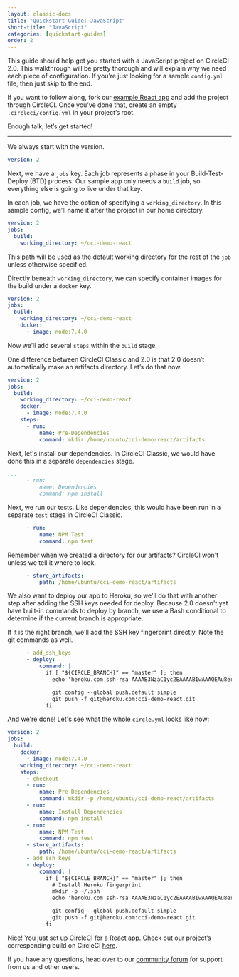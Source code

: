 ```yaml
---
layout: classic-docs
title: "Quickstart Guide: JavaScript"
short-title: "JavaScript"
categories: [quickstart-guides]
order: 2
---
```


This guide should help get you started with a JavaScript project on CircleCI 2.0. This walkthrough will be pretty thorough and will explain why we need each piece of configuration. If you’re just looking for a sample `config.yml` file, then just skip to the end.

If you want to follow along, fork our [example React app](https://github.com/circleci/cci-demo-react) and add the project through CircleCI. Once you’ve done that, create an empty `.circleci/config.yml` in your project’s root.

Enough talk, let’s get started!

---

We always start with the version.

```yaml
version: 2
```

Next, we have a `jobs` key. Each job represents a phase in your Build-Test-Deploy (BTD) process. Our sample app only needs a `build` job, so everything else is going to live under that key.

In each job, we have the option of specifying a `working_directory`. In this sample config, we’ll name it after the project in our home directory.

```yaml
version: 2
jobs:
  build:
    working_directory: ~/cci-demo-react
```

This path will be used as the default working directory for the rest of the `job` unless otherwise specified.

Directly beneath `working_directory`, we can specify container images for the build under a `docker` key.

```yaml
version: 2
jobs:
  build:
    working_directory: ~/cci-demo-react
    docker:
      - image: node:7.4.0
```

Now we’ll add several `steps` within the `build` stage.

One difference between CircleCI Classic and 2.0 is that 2.0 doesn’t automatically make an artifacts directory. Let’s do that now.

```yaml
version: 2
jobs:
  build:
    working_directory: ~/cci-demo-react
    docker:
      - image: node:7.4.0
    steps:
      - run:
          name: Pre-Dependencies
          command: mkdir /home/ubuntu/cci-demo-react/artifacts
```

Next, let's install our dependencies. In CircleCI Classic, we would have done this in a separate `dependencies` stage.

```yaml
...
      - run:
          name: Dependencies
          command: npm install
```

Next, we run our tests. Like dependencies, this would have been run in a separate `test` stage in CircleCI Classic.

```yaml
      - run:
          name: NPM Test
          command: npm test
```

Remember when we created a directory for our artifacts? CircleCI won't unless we tell it where to look.

```yaml
      - store_artifacts:
          path: /home/ubuntu/cci-demo-react/artifacts
```

We also want to deploy our app to Heroku, so we'll do that with another step after adding the SSH keys needed for deploy. Because 2.0 doesn't yet have built-in commands to deploy by branch, we use a Bash conditional to determine if the current branch is appropriate.

If it is the right branch, we'll add the SSH key fingerprint directly. Note the git commands as well.

```yaml
      - add_ssh_keys
      - deploy:
          command: |
            if [ "${CIRCLE_BRANCH}" == "master" ]; then
              echo 'heroku.com ssh-rsa AAAAB3NzaC1yc2EAAAABIwAAAQEAu8erSx6jh+8ztsfHwkNeFr/SZaSOcvoa8AyMpaerGIPZDB2TKNgNkMSYTLYGDK2ivsqXopo2W7dpQRBIVF80q9mNXy5tbt1WE04gbOBB26Wn2hF4bk3Tu+BNMFbvMjPbkVlC2hcFuQJdH4T2i/dtauyTpJbD/6ExHR9XYVhdhdMs0JsjP/Q5FNoWh2ff9YbZVpDQSTPvusUp4liLjPfa/i0t+2LpNCeWy8Y+V9gUlDWiyYwrfMVI0UwNCZZKHs1Unpc11/4HLitQRtvuk0Ot5qwwBxbmtvCDKZvj1aFBid71/mYdGRPYZMIxq1zgP1acePC1zfTG/lvuQ7d0Pe0kaw==' >> ~/.ssh/known_hosts

              git config --global push.default simple
              git push -f git@heroku.com:cci-demo-react.git
            fi
```

And we're done! Let's see what the whole `circle.yml` looks like now:

```yaml
version: 2
jobs:
  build:
    docker:
      - image: node:7.4.0
    working_directory: ~/cci-demo-react
    steps:
      - checkout
      - run:
          name: Pre-Dependencies
          command: mkdir -p /home/ubuntu/cci-demo-react/artifacts
      - run:
          name: Install Dependencies
          command: npm install
      - run:
          name: NPM Test
          command: npm test
      - store_artifacts:
          path: /home/ubuntu/cci-demo-react/artifacts
      - add_ssh_keys
      - deploy:
          command: |
            if [ "${CIRCLE_BRANCH}" == "master" ]; then
              # Install Heroku fingerprint
              mkdir -p ~/.ssh
              echo 'heroku.com ssh-rsa AAAAB3NzaC1yc2EAAAABIwAAAQEAu8erSx6jh+8ztsfHwkNeFr/SZaSOcvoa8AyMpaerGIPZDB2TKNgNkMSYTLYGDK2ivsqXopo2W7dpQRBIVF80q9mNXy5tbt1WE04gbOBB26Wn2hF4bk3Tu+BNMFbvMjPbkVlC2hcFuQJdH4T2i/dtauyTpJbD/6ExHR9XYVhdhdMs0JsjP/Q5FNoWh2ff9YbZVpDQSTPvusUp4liLjPfa/i0t+2LpNCeWy8Y+V9gUlDWiyYwrfMVI0UwNCZZKHs1Unpc11/4HLitQRtvuk0Ot5qwwBxbmtvCDKZvj1aFBid71/mYdGRPYZMIxq1zgP1acePC1zfTG/lvuQ7d0Pe0kaw==' >> ~/.ssh/known_hosts

              git config --global push.default simple
              git push -f git@heroku.com:cci-demo-react.git
            fi
```

Nice! You just set up CircleCI for a React app. Check out our project’s corresponding build on CircleCI [here](https://circleci.com/gh/circleci/cci-demo-react).

If you have any questions, head over to our [community forum](https://discuss.circleci.com/) for support from us and other users.
